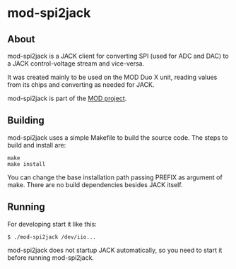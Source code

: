 mod-spi2jack
============

About
-----

mod-spi2jack is a JACK client for converting SPI (used for ADC and DAC) to a JACK control-voltage stream and vice-versa.

It was created mainly to be used on the MOD Duo X unit, reading values from its chips and converting as needed for JACK.

mod-spi2jack is part of the [MOD project](http://moddevices.com).


Building
--------

mod-spi2jack uses a simple Makefile to build the source code.
The steps to build and install are:

    make
    make install

You can change the base installation path passing PREFIX as argument of make.
There are no build dependencies besides JACK itself.

Running
-------

For developing start it like this:

    $ ./mod-spi2jack /dev/iio...

mod-spi2jack does not startup JACK automatically, so you need to start it before running mod-spi2jack.
